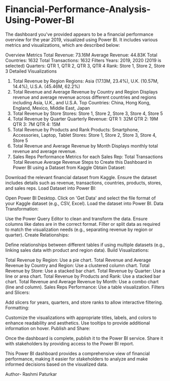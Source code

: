 # Financial-Performance-Analysis-Using-Power-BI

The dashboard you've provided appears to be a financial performance overview for the year 2019, visualized using Power BI. It includes various metrics and visualizations, which are described below:

Overview Metrics
Total Revenue: 73.16M
Average Revenue: 44.83K
Total Countries: 1632
Total Transactions: 1632
Filters
Years: 2019, 2020 (2019 is selected)
Quarters: QTR 1, QTR 2, QTR 3, QTR 4
Rank: Store 1, Store 2, Store 3
Detailed Visualizations
1. Total Revenue by Region
Regions: Asia (17.13M, 23.4%), U.K. (10.57M, 14.4%), U.S.A. (45.46M, 62.2%)
2. Total Revenue and Average Revenue by Country and Region
Displays revenue and average revenue across different countries and regions including Asia, U.K., and U.S.A.
Top Countries: China, Hong Kong, England, Mexico, Middle East, Japan
3. Total Revenue by Store
Stores: Store 1, Store 2, Store 3, Store 4, Store 5
4. Total Revenue by Quarter
Quarterly Revenue:
QTR 1: 32M
QTR 2: 19M
QTR 3: 7M
QTR 4: 15M
5. Total Revenue by Products and Rank
Products: Smartphone, Accessories, Laptop, Tablet
Stores: Store 1, Store 2, Store 3, Store 4, Store 5
6. Total Revenue and Average Revenue by Month
Displays monthly total revenue and average revenue.
7. Sales Reps Performance
Metrics for each Sales Rep:
Total Transactions
Total Revenue
Average Revenue
Steps to Create this Dashboard in Power BI using a Dataset from Kaggle
Obtain Dataset:

Download the relevant financial dataset from Kaggle. Ensure the dataset includes details such as revenue, transactions, countries, products, stores, and sales reps.
Load Dataset into Power BI:

Open Power BI Desktop.
Click on 'Get Data' and select the file format of your Kaggle dataset (e.g., CSV, Excel).
Load the dataset into Power BI.
Data Transformation:

Use the Power Query Editor to clean and transform the data.
Ensure columns like dates are in the correct format.
Filter or split data as required to match the visualization needs (e.g., separating revenue by region or quarter).
Create Relationships:

Define relationships between different tables if using multiple datasets (e.g., linking sales data with product and region data).
Build Visualizations:

Total Revenue by Region: Use a pie chart.
Total Revenue and Average Revenue by Country and Region: Use a clustered column chart.
Total Revenue by Store: Use a stacked bar chart.
Total Revenue by Quarter: Use a line or area chart.
Total Revenue by Products and Rank: Use a stacked bar chart.
Total Revenue and Average Revenue by Month: Use a combo chart (line and column).
Sales Reps Performance: Use a table visualization.
Filters and Slicers:

Add slicers for years, quarters, and store ranks to allow interactive filtering.
Formatting:

Customize the visualizations with appropriate titles, labels, and colors to enhance readability and aesthetics.
Use tooltips to provide additional information on hover.
Publish and Share:

Once the dashboard is complete, publish it to the Power BI service.
Share it with stakeholders by providing access to the Power BI report.

This Power BI dashboard provides a comprehensive view of financial performance, making it easier for stakeholders to analyze and make informed decisions based on the visualized data.

Author- Rashmi Paturkar
